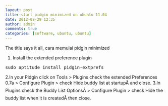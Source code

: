 ```yaml
---
layout: post
title: start pidgin minimized on ubuntu 11.04
date: 2012-08-29 12:35
author: admin
comments: true
categories: [software, ubuntu, ubuntu]
---
```

The title says it all, cara memulai pidgin minimized

1. Install the extended preference plugin
<pre>
sudo aptitude install pidgin-extprefs
</pre>
2.In your Pidgin click on Tools > Plugins check the extended Preferences 0.7a > Configure Plugin > check Hide buddy list at startupÂ and close.
3.In Plugins check the Buddy List OptionsÂ > Configure Plugin > check Hide the buddy list when it is createdÂ then close.
